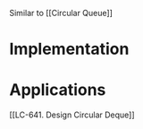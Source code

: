 ---
---

Similar to [[Circular Queue]]

# Implementation



# Applications
[[LC-641. Design Circular Deque]]